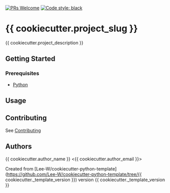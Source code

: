 [![PRs Welcome](https://img.shields.io/badge/PRs-welcome-brightgreen.svg?style=flat-square)](http://makeapullrequest.com)
[![Code style: black](https://img.shields.io/badge/code%20style-black-000000.svg)](https://github.com/psf/black)

# {{ cookiecutter.project_slug }}

{{ cookiecutter.project_description }}

## Getting Started

### Prerequisites
* [Python](https://www.python.org/downloads/)

## Usage


## Contributing
See [Contributing](contributing.md)

## Authors
{{ cookiecutter.author_name }} <{{ cookiecutter.author_email }}>


Created from [Lee-W/cookiecutter-python-template](https://github.com/Lee-W/cookiecutter-python-template/tree/{{ cookiecutter._template_version }}) version {{ cookiecutter._template_version }}
